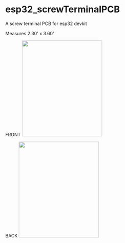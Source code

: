 # esp32_screwTerminalPCB
A screw terminal PCB for esp32 devkit

Measures 2.30' x 3.60'

FRONT
<img src="https://user-images.githubusercontent.com/94538153/183753937-2bc4e62a-a60d-4bc8-b45a-eea92f3010f5.png" width="250" height="300"/>

BACK 
 <img src="https://user-images.githubusercontent.com/94538153/183754061-b83c9a71-68de-43d8-beae-84ac39ab09e6.png" width="250" height="300"/>
